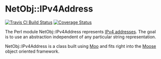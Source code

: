 # NetObj::IPv4Address

[![Travis CI Build Status](https://travis-ci.org/elmar/NetObj-IPv4Address.svg)](https://travis-ci.org/elmar/NetObj-IPv4Address)
[![Coverage Status](https://coveralls.io/repos/elmar/NetObj-IPv4Address/badge.svg)](https://coveralls.io/r/elmar/NetObj-IPv4Address)

The Perl module NetObj::IPv4Address represents [IPv4
addresses](https://en.wikipedia.org/wiki/IPv4).  The goal is to use an
abstraction independent of any particular string representation.

NetObj::IPv4Address is a class built using [Moo](https://metacpan.org/pod/Moo)
and fits right into the [Moose](https://metacpan.org/pod/Moose) object oriented
framework.

